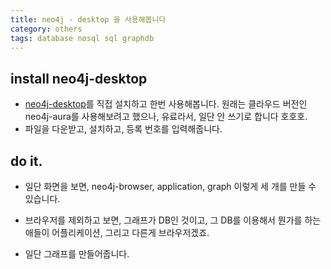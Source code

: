 ```yaml
---
title: neo4j - desktop 을 사용해봅니다
category: others
tags: database nosql sql graphdb
---
```


## install neo4j-desktop 

- [neo4j-desktop](https://neo4j.com/)를 직접 설치하고 한번 사용해봅니다. 원래는 클라우드 버전인 neo4j-aura를 사용해보려고 했으나, 유료라서, 일단 안 쓰기로 합니다 호호호. 
- 파일을 다운받고, 설치하고, 등록 번호를 입력해줍니다. 

## do it. 

- 일단 화면을 보면, neo4j-browser, application, graph 이렇게 세 개를 만들 수 있습니다. 
- 브라우저를 제외하고 보면, 그래프가 DB인 것이고, 그 DB를 이용해서 뭔가를 하는 애들이 어플리케이션, 그리고 다른게 브라우저겠죠. 

- 일단 그래프를 만들어줍니다.


